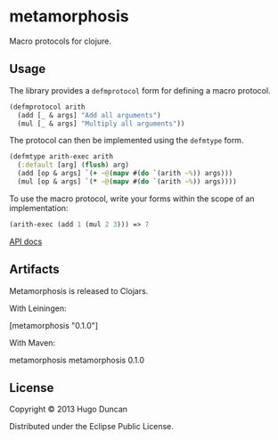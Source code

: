 # metamorphosis

Macro protocols for clojure.

## Usage

The library provides a `defmprotocol` form for defining a macro protocol.

```clj
(defmprotocol arith
  (add [_ & args] "Add all arguments")
  (mul [_ & args] "Multiply all arguments"))
```

The protocol can then be implemented using the `defmtype` form.

```clj
(defmtype arith-exec arith
  (:default [arg] (flush) arg)
  (add [op & args] `(+ ~@(mapv #(do `(arith ~%)) args)))
  (mul [op & args] `(* ~@(mapv #(do `(arith ~%)) args))))
```

To use the macro protocol, write your forms within the scope of an
implementation:

```clj
(arith-exec (add 1 (mul 2 3))) => 7
```

[API docs](https://hugoduncan.github.com/metamorphosis/api/0.1)

## Artifacts

Metamorphosis is released to Clojars.

With Leiningen:

[metamorphosis "0.1.0"]

With Maven:

<dependency>
  <groupId>metamorphosis</groupId>
  <artifactId>metamorphosis</artifactId>
  <version>0.1.0</version>
</dependency>

## License

Copyright © 2013 Hugo Duncan

Distributed under the Eclipse Public License.

